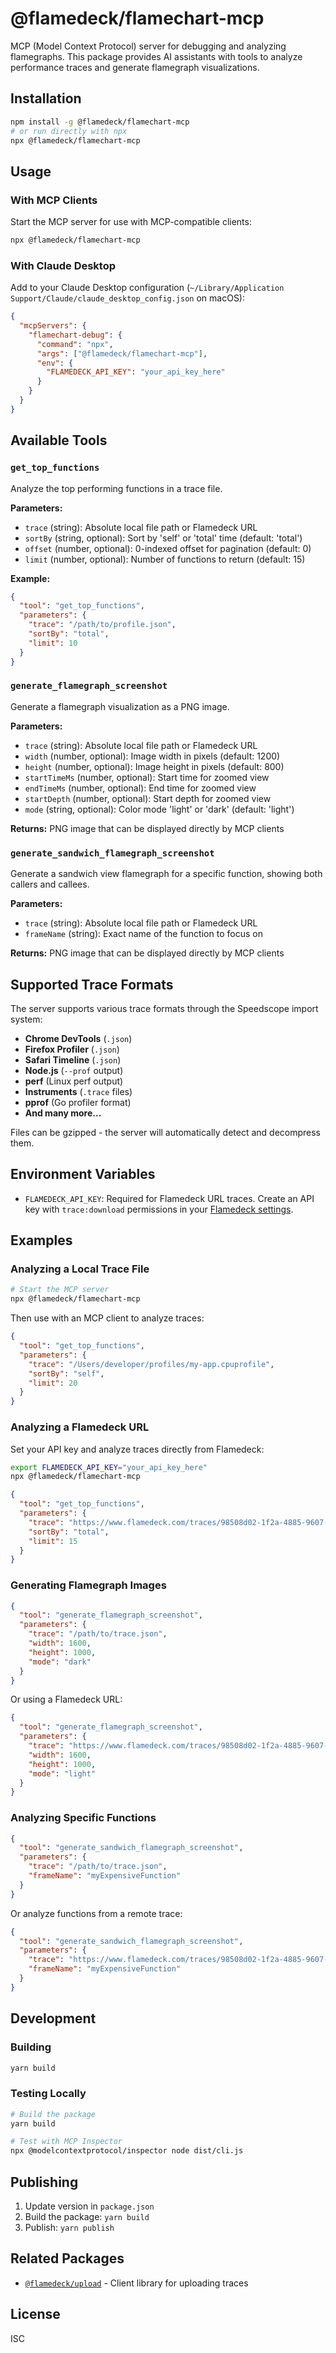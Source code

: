 # @flamedeck/flamechart-mcp

MCP (Model Context Protocol) server for debugging and analyzing flamegraphs. This package provides AI assistants with tools to analyze performance traces and generate flamegraph visualizations.

## Installation

```bash
npm install -g @flamedeck/flamechart-mcp
# or run directly with npx
npx @flamedeck/flamechart-mcp
```

## Usage

### With MCP Clients

Start the MCP server for use with MCP-compatible clients:

```bash
npx @flamedeck/flamechart-mcp
```

### With Claude Desktop

Add to your Claude Desktop configuration (`~/Library/Application Support/Claude/claude_desktop_config.json` on macOS):

```json
{
  "mcpServers": {
    "flamechart-debug": {
      "command": "npx",
      "args": ["@flamedeck/flamechart-mcp"],
      "env": {
        "FLAMEDECK_API_KEY": "your_api_key_here"
      }
    }
  }
}
```

## Available Tools

### `get_top_functions`

Analyze the top performing functions in a trace file.

**Parameters:**
- `trace` (string): Absolute local file path or Flamedeck URL
- `sortBy` (string, optional): Sort by 'self' or 'total' time (default: 'total')
- `offset` (number, optional): 0-indexed offset for pagination (default: 0)
- `limit` (number, optional): Number of functions to return (default: 15)

**Example:**
```json
{
  "tool": "get_top_functions",
  "parameters": {
    "trace": "/path/to/profile.json",
    "sortBy": "total",
    "limit": 10
  }
}
```

### `generate_flamegraph_screenshot`

Generate a flamegraph visualization as a PNG image.

**Parameters:**
- `trace` (string): Absolute local file path or Flamedeck URL
- `width` (number, optional): Image width in pixels (default: 1200)
- `height` (number, optional): Image height in pixels (default: 800)
- `startTimeMs` (number, optional): Start time for zoomed view
- `endTimeMs` (number, optional): End time for zoomed view
- `startDepth` (number, optional): Start depth for zoomed view
- `mode` (string, optional): Color mode 'light' or 'dark' (default: 'light')

**Returns:** PNG image that can be displayed directly by MCP clients

### `generate_sandwich_flamegraph_screenshot`

Generate a sandwich view flamegraph for a specific function, showing both callers and callees.

**Parameters:**
- `trace` (string): Absolute local file path or Flamedeck URL
- `frameName` (string): Exact name of the function to focus on

**Returns:** PNG image that can be displayed directly by MCP clients

## Supported Trace Formats

The server supports various trace formats through the Speedscope import system:

- **Chrome DevTools** (`.json`)
- **Firefox Profiler** (`.json`)
- **Safari Timeline** (`.json`)
- **Node.js** (`--prof` output)
- **perf** (Linux perf output)
- **Instruments** (`.trace` files)
- **pprof** (Go profiler format)
- **And many more...**

Files can be gzipped - the server will automatically detect and decompress them.

## Environment Variables

- `FLAMEDECK_API_KEY`: Required for Flamedeck URL traces. Create an API key with `trace:download` permissions in your [Flamedeck settings](https://flamedeck.com/settings/api-keys).

## Examples

### Analyzing a Local Trace File

```bash
# Start the MCP server
npx @flamedeck/flamechart-mcp
```

Then use with an MCP client to analyze traces:

```json
{
  "tool": "get_top_functions",
  "parameters": {
    "trace": "/Users/developer/profiles/my-app.cpuprofile",
    "sortBy": "self",
    "limit": 20
  }
}
```

### Analyzing a Flamedeck URL

Set your API key and analyze traces directly from Flamedeck:

```bash
export FLAMEDECK_API_KEY="your_api_key_here"
npx @flamedeck/flamechart-mcp
```

```json
{
  "tool": "get_top_functions",
  "parameters": {
    "trace": "https://www.flamedeck.com/traces/98508d02-1f2a-4885-9607-ecadceb3d734",
    "sortBy": "total",
    "limit": 15
  }
}
```

### Generating Flamegraph Images

```json
{
  "tool": "generate_flamegraph_screenshot",
  "parameters": {
    "trace": "/path/to/trace.json",
    "width": 1600,
    "height": 1000,
    "mode": "dark"
  }
}
```

Or using a Flamedeck URL:

```json
{
  "tool": "generate_flamegraph_screenshot",
  "parameters": {
    "trace": "https://www.flamedeck.com/traces/98508d02-1f2a-4885-9607-ecadceb3d734",
    "width": 1600,
    "height": 1000,
    "mode": "light"
  }
}
```

### Analyzing Specific Functions

```json
{
  "tool": "generate_sandwich_flamegraph_screenshot",
  "parameters": {
    "trace": "/path/to/trace.json",
    "frameName": "myExpensiveFunction"
  }
}
```

Or analyze functions from a remote trace:

```json
{
  "tool": "generate_sandwich_flamegraph_screenshot",
  "parameters": {
    "trace": "https://www.flamedeck.com/traces/98508d02-1f2a-4885-9607-ecadceb3d734",
    "frameName": "myExpensiveFunction"
  }
}
```

## Development

### Building

```bash
yarn build
```

### Testing Locally

```bash
# Build the package
yarn build

# Test with MCP Inspector
npx @modelcontextprotocol/inspector node dist/cli.js
```

## Publishing

1. Update version in `package.json`
2. Build the package: `yarn build`
3. Publish: `yarn publish`

## Related Packages

- [`@flamedeck/upload`](https://www.npmjs.com/package/@flamedeck/upload) - Client library for uploading traces

## License

ISC 